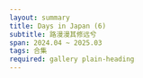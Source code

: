 ```yaml
---
layout: summary
title: Days in Japan (6)
subtitle: 路漫漫其修远兮
span: 2024.04 ~ 2025.03
tags: 合集
required: gallery plain-heading
---
```

